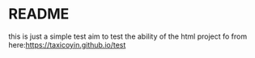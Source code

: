 # README
this is just a simple test aim to test the ability of the html project
fo from here:https://taxicoyin.github.io/test
